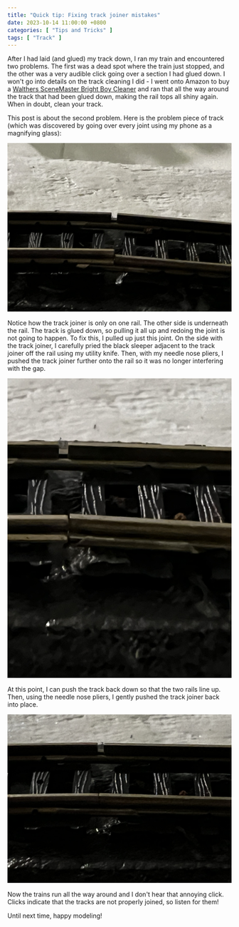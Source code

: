 ```yaml
---
title: "Quick tip: Fixing track joiner mistakes"
date: 2023-10-14 11:00:00 +0800
categories: [ "Tips and Tricks" ]
tags: [ "Track" ]
---
```


After I had laid (and glued) my track down, I ran my train and encountered two problems. The first was a dead spot where the train just stopped, and the other was a very audible click going over a section I had glued down. I won't go into details on the track cleaning I did - I went onto Amazon to buy a [Walthers SceneMaster Bright Boy Cleaner](https://www.amazon.com/gp/product/B000EXGNT0) and ran that all the way around the track that had been glued down, making the rail tops all shiny again. When in doubt, clean your track.

This post is about the second problem. Here is the problem piece of track (which was discovered by going over every joint using my phone as a magnifying glass):

![The problematic join](/assets/2023/1014/img1.jpg)

Notice how the track joiner is only on one rail.  The other side is underneath the rail. The track is glued down, so pulling it all up and redoing the joint is not going to happen. To fix this, I pulled up just this joint.  On the side with the track joiner, I carefully pried the black sleeper adjacent to the track joiner off the rail using my utility knife.  Then, with my needle nose pliers, I pushed the track joiner further onto the rail so it was no longer interfering with the gap.

![The halfway point of the fix](/assets/2023/1014/img2.jpg)

At this point, I can push the track back down so that the two rails line up.  Then, using the needle nose pliers, I gently pushed the track joiner back into place.

![The track is fixed](/assets/2023/1014/img3.jpg)

Now the trains run all the way around and I don't hear that annoying click.  Clicks indicate that the tracks are not properly joined, so listen for them!

Until next time, happy modeling!
